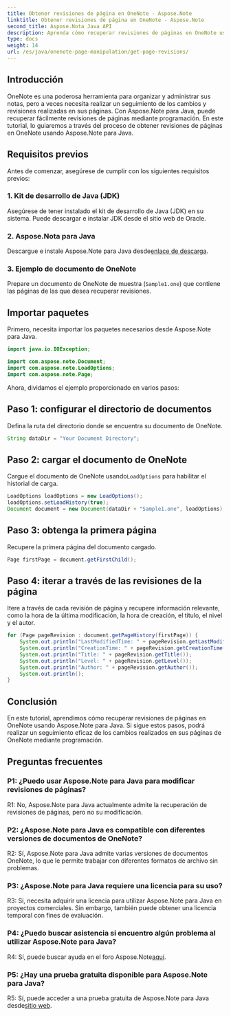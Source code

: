 ```yaml
---
title: Obtener revisiones de página en OneNote - Aspose.Note
linktitle: Obtener revisiones de página en OneNote - Aspose.Note
second_title: Aspose.Nota Java API
description: Aprenda cómo recuperar revisiones de páginas en OneNote usando Aspose.Note para Java. Siga nuestra guía paso a paso para un seguimiento eficiente de los cambios.
type: docs
weight: 14
url: /es/java/onenote-page-manipulation/get-page-revisions/
---
```

## Introducción

OneNote es una poderosa herramienta para organizar y administrar sus notas, pero a veces necesita realizar un seguimiento de los cambios y revisiones realizadas en sus páginas. Con Aspose.Note para Java, puede recuperar fácilmente revisiones de páginas mediante programación. En este tutorial, lo guiaremos a través del proceso de obtener revisiones de páginas en OneNote usando Aspose.Note para Java.

## Requisitos previos

Antes de comenzar, asegúrese de cumplir con los siguientes requisitos previos:

### 1. Kit de desarrollo de Java (JDK)

Asegúrese de tener instalado el kit de desarrollo de Java (JDK) en su sistema. Puede descargar e instalar JDK desde el sitio web de Oracle.

### 2. Aspose.Nota para Java

Descargue e instale Aspose.Note para Java desde[enlace de descarga](https://releases.aspose.com/note/java/).

### 3. Ejemplo de documento de OneNote

Prepare un documento de OneNote de muestra (`Sample1.one`) que contiene las páginas de las que desea recuperar revisiones.

## Importar paquetes

Primero, necesita importar los paquetes necesarios desde Aspose.Note para Java.

```java
import java.io.IOException;

import com.aspose.note.Document;
import com.aspose.note.LoadOptions;
import com.aspose.note.Page;
```

Ahora, dividamos el ejemplo proporcionado en varios pasos:

## Paso 1: configurar el directorio de documentos

Defina la ruta del directorio donde se encuentra su documento de OneNote.

```java
String dataDir = "Your Document Directory";
```

## Paso 2: cargar el documento de OneNote

 Cargue el documento de OneNote usando`LoadOptions` para habilitar el historial de carga.

```java
LoadOptions loadOptions = new LoadOptions();
loadOptions.setLoadHistory(true);
Document document = new Document(dataDir + "Sample1.one", loadOptions);
```

## Paso 3: obtenga la primera página

Recupere la primera página del documento cargado.

```java
Page firstPage = document.getFirstChild();
```

## Paso 4: iterar a través de las revisiones de la página

Itere a través de cada revisión de página y recupere información relevante, como la hora de la última modificación, la hora de creación, el título, el nivel y el autor.

```java
for (Page pageRevision : document.getPageHistory(firstPage)) {
    System.out.println("LastModifiedTime: " + pageRevision.getLastModifiedTime());
    System.out.println("CreationTime: " + pageRevision.getCreationTime());
    System.out.println("Title: " + pageRevision.getTitle());
    System.out.println("Level: " + pageRevision.getLevel());
    System.out.println("Author: " + pageRevision.getAuthor());
    System.out.println();
}
```

## Conclusión

En este tutorial, aprendimos cómo recuperar revisiones de páginas en OneNote usando Aspose.Note para Java. Si sigue estos pasos, podrá realizar un seguimiento eficaz de los cambios realizados en sus páginas de OneNote mediante programación.

## Preguntas frecuentes

### P1: ¿Puedo usar Aspose.Note para Java para modificar revisiones de páginas?

R1: No, Aspose.Note para Java actualmente admite la recuperación de revisiones de páginas, pero no su modificación.

### P2: ¿Aspose.Note para Java es compatible con diferentes versiones de documentos de OneNote?

R2: Sí, Aspose.Note para Java admite varias versiones de documentos OneNote, lo que le permite trabajar con diferentes formatos de archivo sin problemas.

### P3: ¿Aspose.Note para Java requiere una licencia para su uso?

R3: Sí, necesita adquirir una licencia para utilizar Aspose.Note para Java en proyectos comerciales. Sin embargo, también puede obtener una licencia temporal con fines de evaluación.

### P4: ¿Puedo buscar asistencia si encuentro algún problema al utilizar Aspose.Note para Java?

 R4: Sí, puede buscar ayuda en el foro Aspose.Note[aquí](https://forum.aspose.com/c/note/28).

### P5: ¿Hay una prueba gratuita disponible para Aspose.Note para Java?

 R5: Sí, puede acceder a una prueba gratuita de Aspose.Note para Java desde[sitio web](https://releases.aspose.com/).